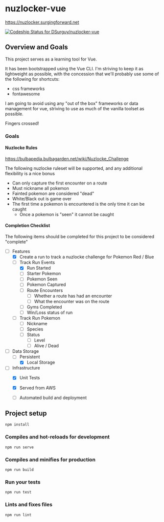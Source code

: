 # nuzlocker-vue

https://nuzlocker.surgingforward.net

[![Codeship Status for DSurguy/nuzlocker-vue](https://app.codeship.com/projects/3fa72ba0-40a1-0137-4c79-3e774fd31b7a/status?branch=master)](https://app.codeship.com/projects/335883)

## Overview and Goals
This project serves as a learning tool for Vue.

It has been bootstrapped using the Vue CLI. I'm striving to keep it as lightweight as possible, with the concession that we'll probably use some of the following for shortcuts:
- css frameworks
- fontawesome

I am going to avoid using any "out of the box" frameworks or data management for vue, striving to use as much of the vanilla toolset as possible.

Fingers crossed!

### Goals

#### Nuzlocke Rules
https://bulbapedia.bulbagarden.net/wiki/Nuzlocke_Challenge

The following nuzlocke ruleset will be supported, and any additional flexibility is a nice bonus
- Can only capture the first encounter on a route
- Must nickname all pokemon
- Fainted pokemon are considered "dead"
- White/Black out is game over
- The first time a pokemon is encountered is the only time it can be caught
  - Once a pokemon is "seen" it cannot be caught

#### Completion Checklist
The following items should be completed for this project to be considered "complete"
- [ ] Features
  - [x] Create a run to track a nuzlocke challenge for Pokemon Red / Blue 
  - [ ] Track Run Events
    - [x] Run Started
    - [ ] Starter Pokemon
    - [ ] Pokemon Seen
    - [ ] Pokemon Captured
    - [ ] Route Encounters
      - [ ] Whether a route has had an encounter
      - [ ] What the encounter was on the route
    - [ ] Gyms Completed
    - [ ] Win/Loss status of run
  - [ ] Track Run Pokemon
    - [ ] Nickname
    - [ ] Species
    - [ ] Status
      - [ ] Level
      - [ ] Alive / Dead
- [ ] Data Storage
  - [ ] Persistent
    - [x] Local Storage
- [ ] Infrastructure
  - [x] Unit Tests
  - [x] Served from AWS
  - [ ] Automated build and deployment


## Project setup
```
npm install
```

### Compiles and hot-reloads for development
```
npm run serve
```

### Compiles and minifies for production
```
npm run build
```

### Run your tests
```
npm run test
```

### Lints and fixes files
```
npm run lint
```